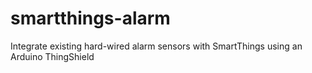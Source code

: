 smartthings-alarm
=================

Integrate existing hard-wired alarm sensors with SmartThings using an Arduino ThingShield
